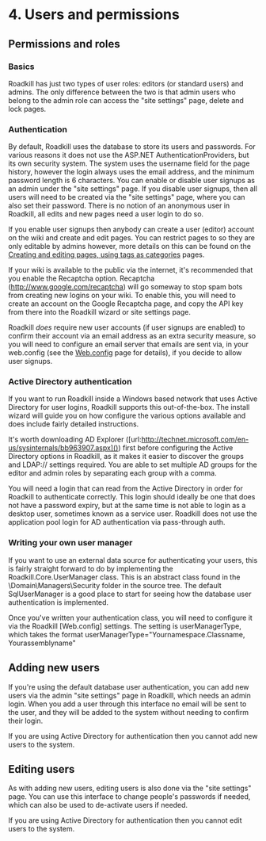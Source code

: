 # 4. Users and permissions

## Permissions and roles

### Basics

Roadkill has just two types of user roles: editors (or standard users) and admins. The only difference between the two is that admin users who belong to the admin role can access the "site settings" page, delete and lock pages.

### Authentication

By default, Roadkill uses the database to store its users and passwords. For various reasons it does not use the ASP.NET AuthenticationProviders, but its own security system. The system uses the username field for the page history, however the login always uses the email address, and the minimum password length is 6 characters. You can enable or disable user signups as an admin under the "site settings" page. If you disable user signups, then all users will need to be created via the "site settings" page, where you can also set their password. There is no notion of an anonymous user in Roadkill, all edits and new pages need a user login to do so.

If you enable user signups then anybody can create a user (editor) account on the wiki and create and edit pages. You can restrict pages to so they are only editable by admins however, more details on this can be found on the [Creating and editing pages, using tags as categories]() pages.

If your wiki is available to the public via the internet, it's recommended that you enable the Recaptcha option. Recaptcha (http://www.google.com/recaptcha) will go someway to stop spam bots from creating new logins on your wiki. To enable this, you will need to create an account on the Google Recaptcha page, and copy the API key from there into the Roadkill wizard or site settings page.

Roadkill *does* require new user accounts (if user signups are enabled) to confirm their account via an email address as an extra security measure, so you will need to configure an email server that emails are sent via, in your web.config (see the [Web.config]() page for details), if you decide to allow user signups.

### Active Directory authentication

If you want to run Roadkill inside a Windows based network that uses Active Directory for user logins, Roadkill supports this out-of-the-box. The install wizard will guide you on how configure the various options available and does include fairly detailed instructions.

It's worth downloading AD Explorer ([url:http://technet.microsoft.com/en-us/sysinternals/bb963907.aspx]()) first before configuring the Active Directory options in Roadkill, as it makes it easier to discover the groups and LDAP:// settings required. You are able to set multiple AD groups for the editor and admin roles by separating each group with a comma.

You will need a login that can read from the Active Directory in order for Roadkill to authenticate correctly. This login should ideally be one that does not have a password expiry, but at the same time is not able to login as a desktop user, sometimes known as a service user. Roadkill does not use the application pool login for AD authentication via pass-through auth.

### Writing your own user manager

If you want to use an external data source for authenticating your users, this is fairly straight forward to do by implementing the Roadkill.Core.UserManager class. This is an abstract class found in the \Domain\Managers\Security folder in the source tree. The default SqlUserManager is a good place to start for seeing how the database user authentication is implemented.

Once you've written your authentication class, you will need to configure it via the Roadkill [Web.config] settings.  The setting is userManagerType, which takes the format userManagerType="Yournamespace.Classname, Yourassemblyname"

## Adding new users

If you're using the default database user authentication, you can add new users via the admin "site settings" page in Roadkill, which needs an admin login. When you add a user through this interface no email will be sent to the user, and they will be added to the system without needing to confirm their login.

If you are using Active Directory for authentication then you cannot add new users to the system.

## Editing users

As with adding new users, editing users is also done via the "site settings" page. You can use this interface to change people's passwords if needed, which can also be used to de-activate users if needed. 

If you are using Active Directory for authentication then you cannot edit users to the system.
<div style="page-break-after:always"></div>